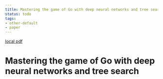 ```yaml
---
title: Mastering the game of Go with deep neural networks and tree search
status: todo
tags:
- other-default
- paper
---
```


[local pdf](../../../pdfs/Mastering%20the%20game%20of%20Go%20with%20deep%20neural%20networks%20and%20tree%20search.pdf)

# Mastering the game of Go with deep neural networks and tree search
